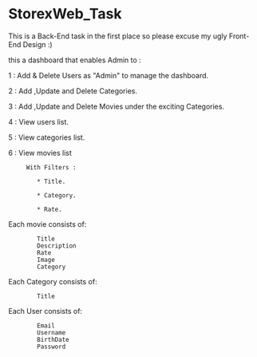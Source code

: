 # StorexWeb_Task

This is a Back-End task in the first place so please excuse my ugly Front-End Design :)

this a dashboard that enables Admin to :

  1 : Add & Delete Users as "Admin" to manage the dashboard.

  2 : Add ,Update and Delete Categories.
  
  3 : Add ,Update and Delete Movies under the exciting Categories.
  
  4 : View users list.
  
  5 : View categories list.
  
  6 : View movies list 
  
         With Filters :
          
            * Title.
            
            * Category.
            
            * Rate.
            
            
  Each movie consists of:
  
            Title
            Description 
            Rate
            Image
            Category
        
       
  Each Category consists of:
  
            Title
            
            
  Each User consists of:
  
            Email
            Username
            BirthDate            
            Password
            
            


       
 
